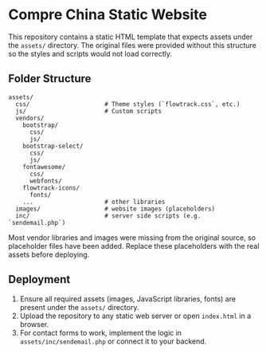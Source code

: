 # Compre China Static Website

This repository contains a static HTML template that expects assets under the `assets/` directory. The original files were provided without this structure so the styles and scripts would not load correctly.

## Folder Structure

```
assets/
  css/                     # Theme styles (`flowtrack.css`, etc.)
  js/                      # Custom scripts
  vendors/
    bootstrap/
      css/
      js/
    bootstrap-select/
      css/
      js/
    fontawesome/
      css/
      webfonts/
    flowtrack-icons/
      fonts/
    ...                    # other libraries
  images/                  # website images (placeholders)
  inc/                     # server side scripts (e.g. `sendemail.php`)
```

Most vendor libraries and images were missing from the original source, so placeholder files have been added. Replace these placeholders with the real assets before deploying.

## Deployment

1. Ensure all required assets (images, JavaScript libraries, fonts) are present under the `assets/` directory.
2. Upload the repository to any static web server or open `index.html` in a browser.
3. For contact forms to work, implement the logic in `assets/inc/sendemail.php` or connect it to your backend.

